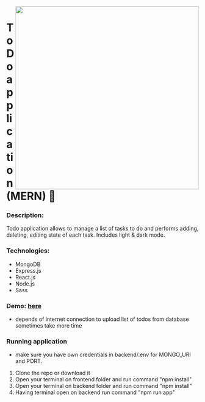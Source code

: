 <img src="https://user-images.githubusercontent.com/102720711/203614271-6b742d2c-22f6-4f67-b3f8-b1ba3354f23e.png" width = "480" align = "right"/> 

# ToDo application (MERN) :dart:

### Description: 
Todo application allows to manage a list of tasks to do and performs adding, deleting, editing state of each task. Includes light & dark mode. <br />

### Technologies: 
 - MongoDB 
 - Express.js
 - React.js
 - Node.js
 - Sass 

 ### Demo: [here](https://frontend-kzea.onrender.com) </br>
- depends of internet connection to upload list of todos from database sometimes take more time 

### Running application
- make sure you have own credentials in backend/.env for MONGO_URI and PORT.
1. Clone the repo or download it
2. Open your terminal on frontend folder and run command "npm install"
3. Open your terminal on backend folder and run command "npm install"
4. Having terminal open on backend run command "npm run app"
